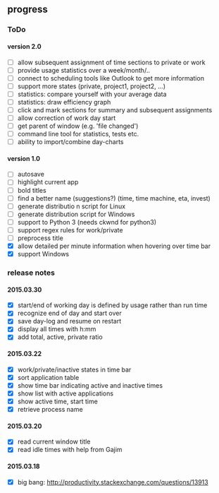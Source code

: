 ## progress

### ToDo

#### version 2.0
- [ ] allow subsequent assignment of time sections to private or work
- [ ] provide usage statistics over a week/month/..
- [ ] connect to scheduling tools like Outlook to get more information
- [ ] support more states (private, project1, project2, ...)
- [ ] statistics: compare yourself with your average data
- [ ] statistics: draw efficiency graph
- [ ] click and mark sections for summary and subsequent assignments
- [ ] allow correction of work day start
- [ ] get parent of window (e.g. 'file changed')
- [ ] command line tool for statistics, tests etc.
- [ ] ability to import/combine day-charts

#### version 1.0
- [ ] autosave
- [ ] highlight current app
- [ ] bold titles
- [ ] find a better name (suggestions?) (time, time machine, eta, invest)
- [ ] generate distributio n script for Linux
- [ ] generate distribution script for Windows
- [ ] support to Python 3 (needs ckwnd for python3)
- [ ] support regex rules for work/private
- [ ] preprocess title
- [x] allow detailed per minute information when hovering over time bar
- [x] support Windows

### release notes

#### 2015.03.30
- [x] start/end of working day is defined by usage rather than run time
- [x] recognize end of day and start over
- [x] save day-log and resume on restart
- [x] display all times with h:mm
- [x] add total, active, private ratio

#### 2015.03.22
- [x] work/private/inactive states in time bar
- [x] sort application table
- [x] show time bar indicating active and inactive times
- [x] show list with active applications
- [x] show active time, start time
- [x] retrieve process name

#### 2015.03.20
- [x] read current window title
- [x] read idle times with help from Gajim

#### 2015.03.18
- [X] big bang: http://productivity.stackexchange.com/questions/13913

